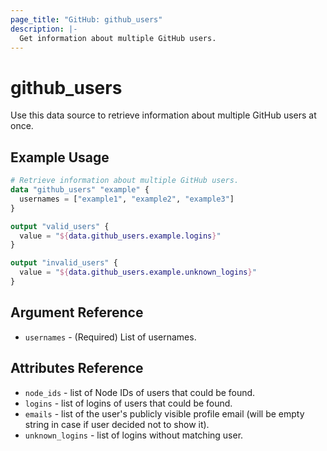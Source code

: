 ```yaml
---
page_title: "GitHub: github_users"
description: |-
  Get information about multiple GitHub users.
---
```


# github\_users

Use this data source to retrieve information about multiple GitHub users at once.

## Example Usage

```terraform
# Retrieve information about multiple GitHub users.
data "github_users" "example" {
  usernames = ["example1", "example2", "example3"]
}

output "valid_users" {
  value = "${data.github_users.example.logins}"
}

output "invalid_users" {
  value = "${data.github_users.example.unknown_logins}"
}
```

## Argument Reference

* `usernames` - (Required) List of usernames.

## Attributes Reference

* `node_ids` - list of Node IDs of users that could be found.
* `logins` - list of logins of users that could be found.
* `emails` - list of the user's publicly visible profile email (will be empty string in case if user decided not to show it).
* `unknown_logins` - list of logins without matching user.
